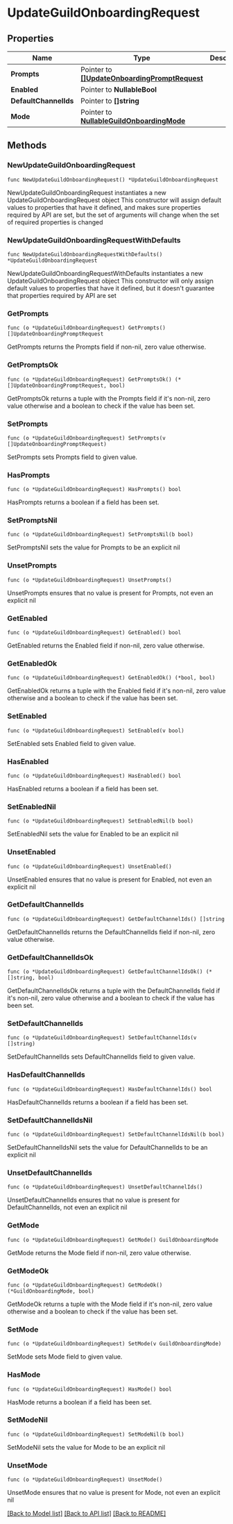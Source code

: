 # UpdateGuildOnboardingRequest

## Properties

Name | Type | Description | Notes
------------ | ------------- | ------------- | -------------
**Prompts** | Pointer to [**[]UpdateOnboardingPromptRequest**](UpdateOnboardingPromptRequest.md) |  | [optional] 
**Enabled** | Pointer to **NullableBool** |  | [optional] 
**DefaultChannelIds** | Pointer to **[]string** |  | [optional] 
**Mode** | Pointer to [**NullableGuildOnboardingMode**](GuildOnboardingMode.md) |  | [optional] 

## Methods

### NewUpdateGuildOnboardingRequest

`func NewUpdateGuildOnboardingRequest() *UpdateGuildOnboardingRequest`

NewUpdateGuildOnboardingRequest instantiates a new UpdateGuildOnboardingRequest object
This constructor will assign default values to properties that have it defined,
and makes sure properties required by API are set, but the set of arguments
will change when the set of required properties is changed

### NewUpdateGuildOnboardingRequestWithDefaults

`func NewUpdateGuildOnboardingRequestWithDefaults() *UpdateGuildOnboardingRequest`

NewUpdateGuildOnboardingRequestWithDefaults instantiates a new UpdateGuildOnboardingRequest object
This constructor will only assign default values to properties that have it defined,
but it doesn't guarantee that properties required by API are set

### GetPrompts

`func (o *UpdateGuildOnboardingRequest) GetPrompts() []UpdateOnboardingPromptRequest`

GetPrompts returns the Prompts field if non-nil, zero value otherwise.

### GetPromptsOk

`func (o *UpdateGuildOnboardingRequest) GetPromptsOk() (*[]UpdateOnboardingPromptRequest, bool)`

GetPromptsOk returns a tuple with the Prompts field if it's non-nil, zero value otherwise
and a boolean to check if the value has been set.

### SetPrompts

`func (o *UpdateGuildOnboardingRequest) SetPrompts(v []UpdateOnboardingPromptRequest)`

SetPrompts sets Prompts field to given value.

### HasPrompts

`func (o *UpdateGuildOnboardingRequest) HasPrompts() bool`

HasPrompts returns a boolean if a field has been set.

### SetPromptsNil

`func (o *UpdateGuildOnboardingRequest) SetPromptsNil(b bool)`

 SetPromptsNil sets the value for Prompts to be an explicit nil

### UnsetPrompts
`func (o *UpdateGuildOnboardingRequest) UnsetPrompts()`

UnsetPrompts ensures that no value is present for Prompts, not even an explicit nil
### GetEnabled

`func (o *UpdateGuildOnboardingRequest) GetEnabled() bool`

GetEnabled returns the Enabled field if non-nil, zero value otherwise.

### GetEnabledOk

`func (o *UpdateGuildOnboardingRequest) GetEnabledOk() (*bool, bool)`

GetEnabledOk returns a tuple with the Enabled field if it's non-nil, zero value otherwise
and a boolean to check if the value has been set.

### SetEnabled

`func (o *UpdateGuildOnboardingRequest) SetEnabled(v bool)`

SetEnabled sets Enabled field to given value.

### HasEnabled

`func (o *UpdateGuildOnboardingRequest) HasEnabled() bool`

HasEnabled returns a boolean if a field has been set.

### SetEnabledNil

`func (o *UpdateGuildOnboardingRequest) SetEnabledNil(b bool)`

 SetEnabledNil sets the value for Enabled to be an explicit nil

### UnsetEnabled
`func (o *UpdateGuildOnboardingRequest) UnsetEnabled()`

UnsetEnabled ensures that no value is present for Enabled, not even an explicit nil
### GetDefaultChannelIds

`func (o *UpdateGuildOnboardingRequest) GetDefaultChannelIds() []string`

GetDefaultChannelIds returns the DefaultChannelIds field if non-nil, zero value otherwise.

### GetDefaultChannelIdsOk

`func (o *UpdateGuildOnboardingRequest) GetDefaultChannelIdsOk() (*[]string, bool)`

GetDefaultChannelIdsOk returns a tuple with the DefaultChannelIds field if it's non-nil, zero value otherwise
and a boolean to check if the value has been set.

### SetDefaultChannelIds

`func (o *UpdateGuildOnboardingRequest) SetDefaultChannelIds(v []string)`

SetDefaultChannelIds sets DefaultChannelIds field to given value.

### HasDefaultChannelIds

`func (o *UpdateGuildOnboardingRequest) HasDefaultChannelIds() bool`

HasDefaultChannelIds returns a boolean if a field has been set.

### SetDefaultChannelIdsNil

`func (o *UpdateGuildOnboardingRequest) SetDefaultChannelIdsNil(b bool)`

 SetDefaultChannelIdsNil sets the value for DefaultChannelIds to be an explicit nil

### UnsetDefaultChannelIds
`func (o *UpdateGuildOnboardingRequest) UnsetDefaultChannelIds()`

UnsetDefaultChannelIds ensures that no value is present for DefaultChannelIds, not even an explicit nil
### GetMode

`func (o *UpdateGuildOnboardingRequest) GetMode() GuildOnboardingMode`

GetMode returns the Mode field if non-nil, zero value otherwise.

### GetModeOk

`func (o *UpdateGuildOnboardingRequest) GetModeOk() (*GuildOnboardingMode, bool)`

GetModeOk returns a tuple with the Mode field if it's non-nil, zero value otherwise
and a boolean to check if the value has been set.

### SetMode

`func (o *UpdateGuildOnboardingRequest) SetMode(v GuildOnboardingMode)`

SetMode sets Mode field to given value.

### HasMode

`func (o *UpdateGuildOnboardingRequest) HasMode() bool`

HasMode returns a boolean if a field has been set.

### SetModeNil

`func (o *UpdateGuildOnboardingRequest) SetModeNil(b bool)`

 SetModeNil sets the value for Mode to be an explicit nil

### UnsetMode
`func (o *UpdateGuildOnboardingRequest) UnsetMode()`

UnsetMode ensures that no value is present for Mode, not even an explicit nil

[[Back to Model list]](../README.md#documentation-for-models) [[Back to API list]](../README.md#documentation-for-api-endpoints) [[Back to README]](../README.md)


